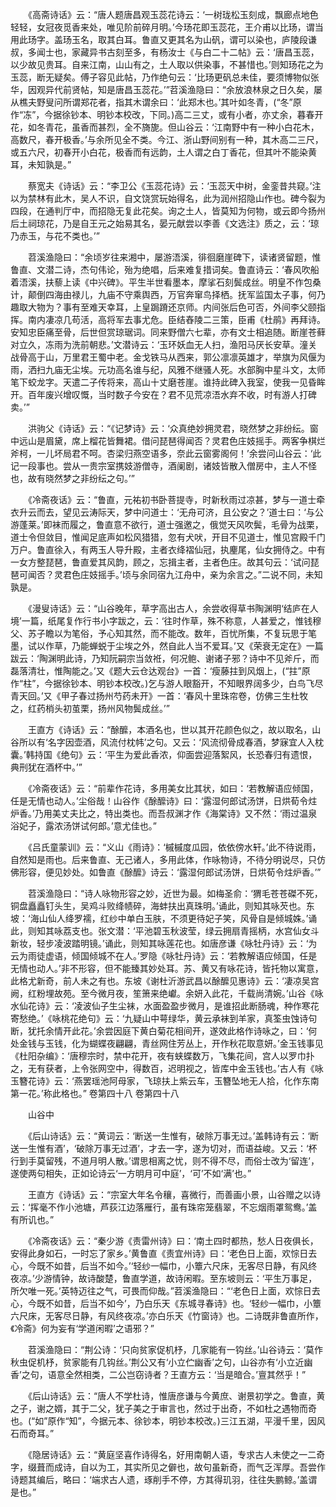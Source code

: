 <!-- { "loadSidebar": true } -->
　　《高斋诗话》云：“唐人题唐昌观玉蕊花诗云：‘一树珑松玉刻成，飘廊点地色轻轻，女冠夜觅香来处，唯见阶前碎月明。’今玚花即玉蕊花，王介甫以比玚，谓当用此玚字。盖玚玉名，取其白耳。鲁直又更其名为山矾，谓可以染也，庐陵段谦叔，多闻士也，家藏异书古刻至多，有杨汝士《与白二十二帖》云：‘唐昌玉蕊，以少故见贵耳。自来江南，山山有之，土人取以供染事，不甚惜也。’则知玚花之为玉蕊，断无疑矣。傅子容见此帖，乃作绝句云：‘比玚更矾总未佳，要须博物似张华，因观异代前贤帖，知是唐昌玉蕊花。’”苕溪渔隐曰：“余放浪林泉之日久矣，屡从樵夫野叟问所谓郑花者，指其木谓余曰：‘此郑木也。’其叶如冬青，(“冬”原作“冻”，今据徐钞本、明钞本校改，下同。)高二三丈，或有小者，亦丈余，暮春开花，如冬青花，虽香而甚烈，全不旖旎。但山谷云：‘江南野中有一种小白花木，高数尺，春开极香。’与余所见全不类。今江、浙山野间别有一种，其木高二三尺，或五六尺，初春开小白花，极香而有远韵，土人谓之白丁香花，但其叶不能染黄耳，未知孰是。”

　　蔡宽夫《诗话》云：“李卫公《玉蕊花诗》云：‘玉蕊天中树，金銮昔共窥。’注以为禁林有此木，吴人不识，自文饶赏玩始得名，此为润州招隐山作也。碑今裂为四段，在通判厅中，而招隐无复此花矣。询之土人，皆莫知为何物，或云即今扬州后土祠琼花，乃是自王元之始易其名，晏元献尝以李善《文选注》质之，云：‘琼乃赤玉，与花不类也。’”

　　苕溪渔隐曰：“余顷岁往来湘中，屡游浯溪，徘徊磨崖碑下，读诸贤留题，惟鲁直、文潜二诗，杰句伟论，殆为绝唱，后来难复措词矣。鲁直诗云：‘春风吹船着浯溪，扶藜上读《中兴碑》。平生半世看墨本，摩挲石刻鬓成丝。明皇不作包桑计，颠倒四海由禄儿，九庙不守乘舆西，万官奔窜鸟择栖。抚军监国太子事，何乃趣取大物为？事有至难天幸耳，上皇跼蹐还京师。内间张后色可否，外间李父颐指挥。南内凄凉几苟活，高将军去事尤危。臣结舂陵二三策，臣甫《杜鹃》再拜诗。安知忠臣痛至骨，后世但赏琼琚词。同来野僧六七辈，亦有文士相追随。断崖苍藓对立久，冻雨为洗前朝悲。’文潜诗云：‘玉环妖血无人扫，渔阳马厌长安草。潼关战骨高于山，万里君王蜀中老。金戈铁马从西来，郭公凛凛英雄才，举旗为风偃为雨，洒扫九庙无尘埃。元功高名谁与纪，风雅不继骚人死。水部胸中星斗文，太师笔下蛟龙字。天遣二子传将来，高山十丈磨苍崖。谁持此碑入我室，使我一见昏眸开。百年废兴增叹慨，当时数子今安在？君不见荒凉浯水弃不收，时有游人打碑卖。’”

　　洪驹父《诗话》云：“《记梦诗》云：‘众真绝妙拥灵君，晓然梦之非纷纭。窗中远山是眉黛，席上榴花皆舞裙。借问琵琶得闻否？灵君色庄妓摇手。两客争棋烂斧柯，一儿坏局君不呵。杏梁归燕空语多，奈此云窗雾阁何！’余尝问山谷云：‘此记一段事也。尝从一贵宗室携妓游僧寺，酒阑剧，诸妓皆散入僧房中，主人不怪也，故有晓然梦之非纷纭之句。’”

　　《冷斋夜话》云：“鲁直，元祐初书卧菩提寺，时新秋雨过凉甚，梦与一道士牵衣升云而去，望见云涛际天，梦中问道士：‘无舟可济，且公安之？’道士曰：‘与公游蓬莱。’即袜而履之，鲁直意不欲行，道士强邀之，俄觉天风吹鬓，毛骨为战栗，道士令但敛目，惟闻足底声如松风猎猎，忽有犬吠，开目不见道士，惟见宫殿千门万户。鲁直徐入，有两玉人导升殿，主者衣绛褶仙冠，执麈尾，仙女拥侍之。中有一女方整琵琶，鲁直爱其风韵，顾之，忘揖主者，主者色庄。故其句云：‘试问琵琶可闻否？灵君色庄妓摇手。’顷与余同宿九江舟中，亲为余言之。”二说不同，未知孰是。

　　《漫叟诗话》云：“山谷晚年，草字高出古人，余尝收得草书陶渊明‘结庐在人境’一篇，纸尾复作行书小字跋之，云：‘往时作草，殊不称意，人甚爱之，惟钱穆父、苏子瞻以为笔俗，予心知其然，而不能改。数年，百忧所集，不复玩思于笔墨，试以作草，乃能蝉蜕于尘埃之外，然自此人当不爱耳。’又《荣衰无定在》一篇跋云：‘陶渊明此诗，乃知阮嗣宗当敛袵，何况鲍、谢诸子邪？诗中不见斧斤，而磊落清壮，惟陶能之。’又《题大云仓达观台》一首：‘瘦藤拄到风烟上，(“拄”原作“柱”，今据徐钞本、明钞本校改。)乞与游人眼豁开，不知眼界阔多少，白鸟飞尽青天回。’又《甲子春过扬州芍药未开》一首：‘春风十里珠帘卷，仿佛三生杜牧之，红药梢头初茧栗，扬州风物鬓成丝。’”

　　王直方《诗话》云：“酴醿，本酒名也，世以其开花颜色似之，故以取名，山谷所以有‘名字因壶酒，风流付枕帏’之句。又云：‘风流彻骨成春酒，梦寐宜人入枕囊。’韩持国《绝句》云：‘平生为爱此香浓，仰面尝迎落絮风，长恐春归有遗恨，典刑犹在酒杯中。’”

　　《冷斋夜话》云：“前辈作花诗，多用美女比其状，如曰：‘若教解语应倾国，任是无情也动人。’尘俗哉！山谷作《酴醿诗》曰：‘露湿何郎试汤饼，日烘荀令炷炉香。’乃用美丈夫比之，特出类也。而吾叔渊才作《海棠诗》又不然：‘雨过温泉浴妃子，露浓汤饼试何郎。’意尤佳也。”

　　《吕氏童蒙训》云：“义山《雨诗》：‘槭槭度瓜园，依依傍水轩。’此不待说雨，自然知是雨也。后来鲁直、无己诸人，多用此体，作咏物诗，不待分明说尽，只仿佛形容，便见妙处。如鲁直《酴醿》诗云：‘露湿何郎试汤饼，日烘荀令炷炉香。’”

　　苕溪渔隐曰：“诗人咏物形容之妙，近世为最。如梅圣俞：‘猬毛苍苍磔不死，铜盘矗矗钉头生，吴鸡斗败绛帻碎，海蚌扶出真珠明。’诵此，则知其咏芡也。东坡：‘海山仙人绛罗襦，红纱中单白玉肤，不须更待妃子笑，风骨自是倾城姝。’诵此，则知其咏荔支也。张文潜：‘平池碧玉秋波莹，绿云拥扇青摇柄，水宫仙女斗新妆，轻步凌波踏明镜。’诵此，则知其咏莲花也。如唐彦谦《咏牡丹诗》云：‘为云为雨徒虚语，倾国倾城不在人。’罗隐《咏牡丹诗》云：‘若教解语应倾国，任是无情也动人。’非不形容，但不能臻其妙处耳。苏、黄又有咏花诗，皆托物以寓意，此格尤新奇，前人未之有也。东坡《谢杜沂游武昌以酴醿见惠诗》云：‘凄凉吴宫阙，红粉埋故苑。至今微月夜，笙箫来绝巘。余妍入此花，千载尚清婉。’山谷《咏水仙花诗》云：‘凌波仙子生尘袜，水面盈盈步微月，是谁招此断肠魂，种作寒花寄愁绝。’《咏桃花绝句》云：‘九疑山中萼绿华，黄云承袜到羊家，真筌虫蚀诗句断，犹托余情开此花。’余尝因庭下黄白菊花相间开，遂效此格作诗咏之，曰：‘何处金钱与玉钱，化为蝴蝶夜翩翩，青丝网住芳丛上，开作秋花取意妍。’金玉钱事见《杜阳杂编》：‘唐穆宗时，禁中花开，夜有蛱蝶数万，飞集花间，宫人以罗巾扑之，无有获者，上令张网空中，得数百，迟明视之，皆库中金玉钱也。’古人有《咏玉簪花诗》云：‘燕罢瑶池阿母家，飞琼扶上紫云车，玉簪坠地无人拾，化作东南第一花。’称此格也。”
卷第四十八
卷第四十八

　　山谷中

　　《后山诗话》云：“黄词云：‘断送一生惟有，破除万事无过。’盖韩诗有云：‘断送一生惟有酒’，‘破除万事无过酒’，才去一字，遂为切对，而语益峻。又云：‘杯行到手莫留残，不道月明人散。’谓思相离之忧，则不得不尽，而俗士改为‘留连’，遂使两句相失，正如论诗云‘一方明月可中庭’，‘可’不如‘满’也。”

　　王直方《诗话》云：“宗室大年名令穰，喜微行，而善画小景，山谷赠之以诗云：‘挥毫不作小池塘，芦荻江边落雁行，虽有珠帘笼翡翠，不忘烟雨罩鸳鸯。’盖有所讥也。”

　　《冷斋夜话》云：“秦少游《责雷州诗》曰：‘南土四时都热，愁人日夜俱长，安得此身如石，一时忘了家乡。’黄鲁直《责宜州诗》曰：‘老色日上面，欢悰日去心，今既不如昔，后当不如今。’‘轻纱一幅巾，小簟六尺床，无客尽日静，有风终夜凉。’少游情钟，故诗酸楚，鲁直学道，故诗闲暇。至东坡则云：‘平生万事足，所欠唯一死。’英特迈往之气，可畏而仰哉。”苕溪渔隐曰：“‘老色日上面，欢悰日去心，今既不如昔，后当不如今’，乃白乐天《东城寻春诗》也。‘轻纱一幅巾，小簟六尺床，无客尽日静，有风终夜凉。’亦白乐天《竹窗诗》也。二诗既非鲁直所作，《冷斋》何为妄有‘学道闲暇’之语邪？”

　　苕溪渔隐曰：“荆公诗：‘只向贫家促机杼，几家能有一钩丝。’山谷诗云：‘莫作秋虫促机杼，贫家能有几钩丝。’荆公又有‘小立伫幽香’之句，山谷亦有‘小立近幽香’之句，语意全然相类，二公岂窃诗者？王直方云：‘当是暗合。’亶其然乎！”

　　《后山诗话》云：“唐人不学杜诗，惟唐彦谦与今黄庶、谢景初学之。鲁直，黄之子，谢之婿，其于二父，犹子美之于审言也，然过于出奇，不如杜之遇物而奇也。(“如”原作“知”，今据元本、徐钞本，明钞本校改。)三江五湖，平漫千里，因风石而奇耳。”

　　《隐居诗话》云：“黄庭坚喜作诗得名，好用南朝人语，专求古人未使之一二奇字，缀葺而成诗，自以为工，其实所见之僻也，故句虽新奇，而气乏浑厚。吾尝作诗题其编后，略曰：‘端求古人遗，琢削手不停，方其得玑羽，往往失鹏鲸。’盖谓是也。”


